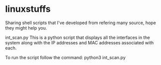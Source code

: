 # linuxstuffs
Sharing shell scripts that I've developed from refering many source, hope they might help you.

int_scan.py
This is a python script that displays all the interfaces in the system along with the IP addresses and MAC addresses associated with each.

To run the script follow the command:
python3 int_scan.py
